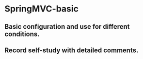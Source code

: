 # SpringMVC-basic
## Basic configuration and use for different conditions.
## Record self-study with detailed comments.
